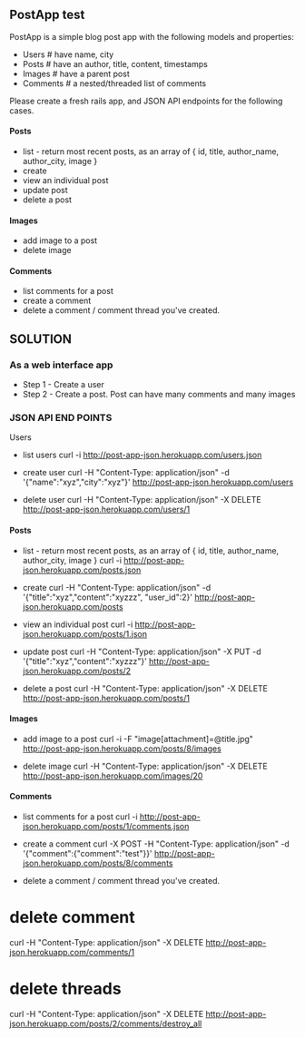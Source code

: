 ## PostApp test

PostApp is a simple blog post app with the following models and properties:

- Users # have name, city
- Posts # have an author, title, content, timestamps
- Images # have a parent post
- Comments # a nested/threaded list of comments

Please create a fresh rails app, and JSON API endpoints for the following cases.

#### Posts

- list - return most recent posts, as an array of { id, title, author_name, author_city, image } 
- create
- view an individual post
- update post
- delete a post

#### Images

- add image to a post
- delete image

#### Comments

- list comments for a post
- create a comment
- delete a comment / comment thread you've created.


## SOLUTION 

### As a web interface app
- Step 1 - Create a user
- Step 2 - Create a post. Post can have many comments and many images 



### JSON API END POINTS

Users
- list users
curl -i http://post-app-json.herokuapp.com/users.json

- create user
curl -H "Content-Type: application/json" -d '{"name":"xyz","city":"xyz"}' http://post-app-json.herokuapp.com/users


- delete user
curl -H "Content-Type: application/json" -X DELETE http://post-app-json.herokuapp.com/users/1


#### Posts

- list - return most recent posts, as an array of { id, title, author_name, author_city, image } 
curl -i http://post-app-json.herokuapp.com/posts.json

- create
curl -H "Content-Type: application/json" -d '{"title":"xyz","content":"xyzzz", "user_id":2}' http://post-app-json.herokuapp.com/posts

- view an individual post
curl -i http://post-app-json.herokuapp.com/posts/1.json


- update post
curl -H "Content-Type: application/json" -X PUT -d '{"title":"xyz","content":"xyzzz"}' http://post-app-json.herokuapp.com/posts/2


- delete a post
curl -H "Content-Type: application/json" -X DELETE http://post-app-json.herokuapp.com/posts/1



#### Images

- add image to a post
curl -i -F "image[attachment]=@title.jpg" http://post-app-json.herokuapp.com/posts/8/images



- delete image
curl -H "Content-Type: application/json" -X DELETE http://post-app-json.herokuapp.com/images/20


#### Comments

- list comments for a post
 curl -i http://post-app-json.herokuapp.com/posts/1/comments.json

 - create a comment
 curl -X POST -H "Content-Type: application/json" -d '{"comment":{"comment":"test"}}' http://post-app-json.herokuapp.com/posts/8/comments


 - delete a comment / comment thread you've created.

# delete comment
curl -H "Content-Type: application/json" -X DELETE http://post-app-json.herokuapp.com/comments/1


# delete threads
curl -H "Content-Type: application/json" -X DELETE http://post-app-json.herokuapp.com/posts/2/comments/destroy_all

